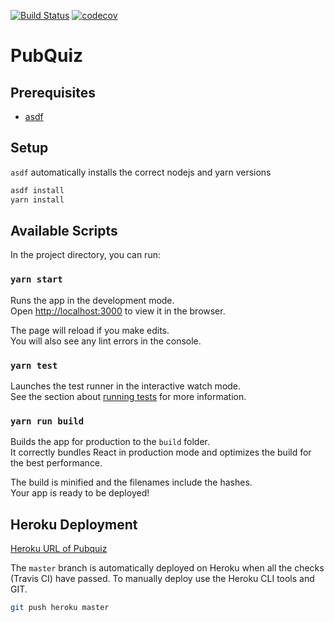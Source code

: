 [![Build Status](https://travis-ci.com/Hacklor/PubQuiz.svg?branch=master)](https://travis-ci.com/Hacklor/PubQuiz)
[![codecov](https://codecov.io/gh/Hacklor/PubQuiz/branch/master/graph/badge.svg)](https://codecov.io/gh/Hacklor/PubQuiz)

# PubQuiz

## Prerequisites
- [asdf](https://asdf-vm.com/#/core-manage-asdf-vm)

## Setup
`asdf` automatically installs the correct nodejs and yarn versions

```bash
asdf install
yarn install
```

## Available Scripts
In the project directory, you can run:

### `yarn start`

Runs the app in the development mode.<br>
Open [http://localhost:3000](http://localhost:3000) to view it in the browser.

The page will reload if you make edits.<br>
You will also see any lint errors in the console.

### `yarn test`

Launches the test runner in the interactive watch mode.<br>
See the section about [running tests](https://facebook.github.io/create-react-app/docs/running-tests) for more information.

### `yarn run build`

Builds the app for production to the `build` folder.<br>
It correctly bundles React in production mode and optimizes the build for the best performance.

The build is minified and the filenames include the hashes.<br>
Your app is ready to be deployed!

## Heroku Deployment
[Heroku URL of Pubquiz](https://starry-sky-pubquiz.herokuapp.com/)

The `master` branch is automatically deployed on Heroku when all the checks (Travis CI) have passed.
To manually deploy use the Heroku CLI tools and GIT.

```bash
git push heroku master
```
